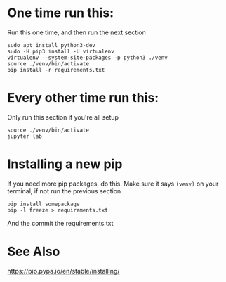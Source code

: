 
One time run this:
===
Run this one time, and then run the next section
```
sudo apt install python3-dev
sudo -H pip3 install -U virtualenv
virtualenv --system-site-packages -p python3 ./venv
source ./venv/bin/activate
pip install -r requirements.txt
```


Every other time run this:
===
Only run this section if you're all setup
```
source ./venv/bin/activate
jupyter lab
```




Installing a new pip
===
If you need more pip packages, do this.  Make sure it says `(venv)` on your terminal, if not run the previous section


```
pip install somepackage
pip -l freeze > requirements.txt
```

And the commit the requirements.txt








See Also
===


https://pip.pypa.io/en/stable/installing/

